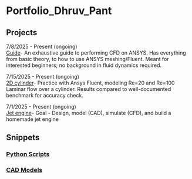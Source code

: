 # Portfolio_Dhruv_Pant

## Projects

7/8/2025 - Present (ongoing)  
[Guide]()- An exhaustive guide to performing CFD on ANSYS. Has everything from basic theory, to how to use ANSYS meshing/Fluent. Meant for interested beginners; no background in fluid dynamics required.

7/15/2025 - Present (ongoing)  
[2D cylinder](https://github.com/DuPont57/2D-Cylinder-Flow)- Practice with Ansys Fluent, modeling Re=20 and Re=100 Laminar flow over a cylinder. Results compared to well-documented benchmark for accuracy check.

7/1/2025 - Present (ongoing)  
[Jet engine](https://github.com/DuPont57/Jet-Engine-Design)- Goal - Design, model (CAD), simulate (CFD), and build a homemade jet engine

## Snippets

### [Python Scripts](https://github.com/DuPont57/Python-Scripts/)

### [CAD Models](https://github.com/DuPont57/CAD-Models)
